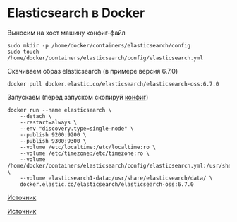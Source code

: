 # Elasticsearch в Docker

Выносим на хост машину конфиг-файл

    sudo mkdir -p /home/docker/containers/elasticsearch/config
    sudo touch /home/docker/containers/elasticsearch/config/elasticsearch.yml

Скачиваем образ elasticsearch (в примере версия 6.7.0)

    docker pull docker.elastic.co/elasticsearch/elasticsearch-oss:6.7.0

Запускаем (перед запуском скопируй [конфиг](https://github.com/chatlamin/ELK/blob/master/Docker-server/Elasticsearch/elasticsearch.yml))

    docker run --name elasticsearch \
        --detach \
        --restart=always \
        --env "discovery.type=single-node" \
        --publish 9200:9200 \
        --publish 9300:9300 \
        --volume /etc/localtime:/etc/localtime:ro \
        --volume /etc/timezone:/etc/timezone:ro \
        --volume /home/docker/containers/elasticsearch/config/elasticsearch.yml:/usr/share/elasticsearch/config/elasticsearch.yml \
        --volume elasticsearch1-data:/usr/share/elasticsearch/data/ \
        docker.elastic.co/elasticsearch/elasticsearch-oss:6.7.0

[Источник](https://www.elastic.co/guide/en/elasticsearch/reference/current/docker.html)

[Источник](https://discuss.elastic.co/t/elastic-elasticsearch-docker-not-assigning-permissions-to-data-directory-on-run/65812)
